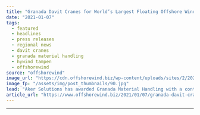 ```yaml
---
title: "Granada Davit Cranes for World’s Largest Floating Offshore Wind Farm"
date: "2021-01-07"
tags: 
  - featured
  - headlines
  - press releases
  - regional news
  - davit cranes
  - granada material handling
  - hywind tampen
  - offshorewind
source: "offshorewind"
image_url: "https://cdn.offshorewind.biz/wp-content/uploads/sites/2/2021/01/07121025/Granada-Davit-Cranes-for-World%E2%80%99s-Largest-Floating-Offshore-Wind-Farm.jpg"
image_fp: "/assets/img/post_thumbnails/90.jpg"
lead: "Aker Solutions has awarded Granada Material Handling with a contract to supply eleven davit"
article_url: "https://www.offshorewind.biz/2021/01/07/granada-davit-cranes-for-worlds-largest-floating-offshore-wind-farm/"
---
```


---

